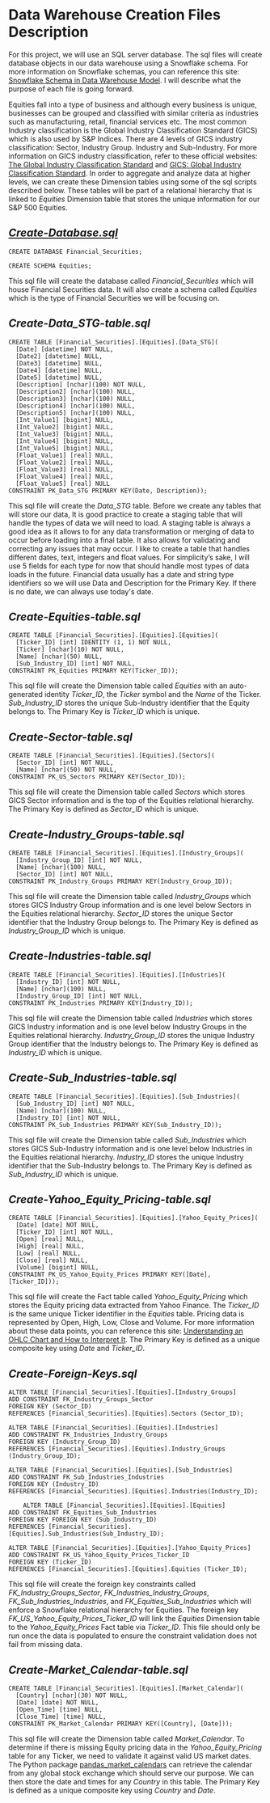 # Data Warehouse Creation Files Description

For this project, we will use an SQL server database. The sql files will create database objects in our data warehouse using a Snowflake schema. For more information on Snowflake schemas, you can reference this site: [Snowflake Schema in Data Warehouse Model](https://www.geeksforgeeks.org/snowflake-schema-in-data-warehouse-model/). I will describe what the purpose of each file is going forward. 

Equities fall into a type of business and although every business is unique, businesses can be grouped and classified with similar criteria as industries such as manufacturing, retail, financial services etc. The most common Industry classification is the Global Industry Classification Standard (GICS) which is also used by S&P Indices. There are 4 levels of GICS industry classification: Sector, Industry Group. Industry and Sub-Industry. For more information on GICS industry classification, refer to these official websites: [The Global Industry Classification Standard](https://www.msci.com/our-solutions/indexes/gics) and [GICS: Global Industry Classification Standard](https://www.spglobal.com/spdji/en/landing/topic/gics/). In order to aggregate and analyze data at higher levels, we can create these Dimension tables using some of the sql scripts described below. These tables will be part of a relational hierarchy that is linked to *Equities* Dimension table that  stores the unique information for our S&P 500 Equities. 


## *[Create-Database.sql](https://github.com/danvuk567/SP500-Stock-Analysis/blob/main/Create-Datawarehouse-Objects/Create-Data_STG-table.sql)*  

    CREATE DATABASE Financial_Securities;

    CREATE SCHEMA Equities;

This sql file will create the database called *Financial_Securities* which will house Financial Securities data. It will also create a schema called *Equities* which is the type of Financial Securities we will be focusing on.


## *Create-Data_STG-table.sql*

    CREATE TABLE [Financial_Securities].[Equities].[Data_STG](
      [Date] [datetime] NOT NULL,
      [Date2] [datetime] NULL,
	  [Date3] [datetime] NULL,
	  [Date4] [datetime] NULL,
	  [Date5] [datetime] NULL,
      [Description] [nchar](100) NOT NULL,
      [Description2] [nchar](100) NULL,
      [Description3] [nchar](100) NULL,
	  [Description4] [nchar](100) NULL,
	  [Description5] [nchar](100) NULL,
      [Int_Value1] [bigint] NULL,
      [Int_Value2] [bigint] NULL,
      [Int_Value3] [bigint] NULL,
	  [Int_Value4] [bigint] NULL,
	  [Int_Value5] [bigint] NULL,
      [Float_Value1] [real] NULL,
      [Float_Value2] [real] NULL,
      [Float_Value3] [real] NULL,
	  [Float_Value4] [real] NULL,
	  [Float_Value5] [real] NULL
    CONSTRAINT PK_Data_STG PRIMARY KEY(Date, Description));

This sql file will create the *Data_STG* table. Before we create any tables that will store our data, It is good practice to create a staging table that will handle the types of data we will need to load. A staging table is always a good idea as it allows to for any data transformation or merging of data to occur before loading into a final table. It also allows for validating and correcting any issues that may occur. I like to create a table that handles different dates, text, integers and float values. For simplicity’s sake, I will use 5 fields for each type for now that should handle most types of data loads in the future. Financial data usually has a date and string type identifiers so we will use Data and Description for the Primary Key. If there is no date, we can always use today's date. 


## *Create-Equities-table.sql*

    CREATE TABLE [Financial_Securities].[Equities].[Equities](
	  [Ticker_ID] [int] IDENTITY (1, 1) NOT NULL,
	  [Ticker] [nchar](10) NOT NULL,
	  [Name] [nchar](50) NULL,
      [Sub_Industry_ID] [int] NOT NULL,
    CONSTRAINT PK_Equities PRIMARY KEY(Ticker_ID));

This sql file will create the Dimension table called *Equities* with an auto-generated identity *Ticker_ID*, the *Ticker* symbol and the *Name* of the Ticker. *Sub_Industry_ID* stores the unique Sub-Industry identifier that the Equity belongs to. The Primary Key is *Ticker_ID* which is unique.

## *Create-Sector-table.sql*

    CREATE TABLE [Financial_Securities].[Equities].[Sectors](
	  [Sector_ID] [int] NOT NULL,
	  [Name] [nchar](50) NOT NULL,
    CONSTRAINT PK_US_Sectors PRIMARY KEY(Sector_ID));
    
This sql file will create the Dimension table called *Sectors* which stores GICS Sector information and is the top of the Equities relational hierarchy. The Primary Key is defined as *Sector_ID* which is unique.

## *Create-Industry_Groups-table.sql*

    CREATE TABLE [Financial_Securities].[Equities].[Industry_Groups](
	  [Industry_Group_ID] [int] NOT NULL,
	  [Name] [nchar](100) NULL,
      [Sector_ID] [int] NOT NULL,
    CONSTRAINT PK_Industry_Groups PRIMARY KEY(Industry_Group_ID));

This sql file will create the Dimension table called *Industry_Groups* which stores GICS Industry Group information and is one level below Sectors in the Equities relational hierarchy. *Sector_ID* stores the unique Sector identifier that the Industry Group belongs to. The Primary Key is defined as *Industry_Group_ID* which is unique.

## *Create-Industries-table.sql*

    CREATE TABLE [Financial_Securities].[Equities].[Industries](
	  [Industry_ID] [int] NOT NULL,
	  [Name] [nchar](100) NULL,
      [Industry_Group_ID] [int] NOT NULL,
    CONSTRAINT PK_Industries PRIMARY KEY(Industry_ID));

This sql file will create the Dimension table called *Industries* which stores GICS Industry information and is one level below Industry Groups in the Equities relational hierarchy. *Industry_Group_ID* stores the unique Industry Group identifier that the Industry belongs to. The Primary Key is defined as *Industry_ID* which is unique.

## *Create-Sub_Industries-table.sql*

    CREATE TABLE [Financial_Securities].[Equities].[Sub_Industries](
	  [Sub_Industry_ID] [int] NOT NULL,
	  [Name] [nchar](100) NULL,
      [Industry_ID] [int] NOT NULL,
    CONSTRAINT PK_Sub_Industries PRIMARY KEY(Sub_Industry_ID));

This sql file will create the Dimension table called *Sub_Industries* which stores GICS Sub-Industry information and is one level below Industries in the Equities relational hierarchy. *Industry_ID* stores the unique Industry identifier that the Sub-Industry belongs to. The Primary Key is defined as *Sub_Industry_ID* which is unique.

## *Create-Yahoo_Equity_Pricing-table.sql*

    CREATE TABLE [Financial_Securities].[Equities].[Yahoo_Equity_Prices](
	  [Date] [date] NOT NULL,
	  [Ticker_ID] [int] NOT NULL,
      [Open] [real] NULL,
	  [High] [real] NULL,
	  [Low] [real] NULL,
	  [Close] [real] NULL,
	  [Volume] [bigint] NULL,
    CONSTRAINT PK_US_Yahoo_Equity_Prices PRIMARY KEY([Date], [Ticker_ID]));

This sql file will create the Fact table called *Yahoo_Equity_Pricing* which stores the Equity pricing data extracted from Yahoo Finance. The *Ticker_ID* is the same unique Ticker identifier in the *Equities* table. Pricing data is represented by Open, High, Low, Close and Volume. For more information about these data points, you can reference this site: [Understanding an OHLC Chart and How to Interpret It](https://www.investopedia.com/terms/o/ohlcchart.asp). The Primary Key is defined as a unique composite key using *Date* and *Ticker_ID*.

## *Create-Foreign-Keys.sql*

	ALTER TABLE [Financial_Securities].[Equities].[Industry_Groups]
	ADD CONSTRAINT FK_Industry_Groups_Sector 
	FOREIGN KEY (Sector_ID)
	REFERENCES [Financial_Securities].[Equities].Sectors (Sector_ID);

	ALTER TABLE [Financial_Securities].[Equities].[Industries]
	ADD CONSTRAINT FK_Industries_Industry_Groups 
	FOREIGN KEY (Industry_Group_ID)
	REFERENCES [Financial_Securities].[Equities].Industry_Groups (Industry_Group_ID);

	ALTER TABLE [Financial_Securities].[Equities].[Sub_Industries]
	ADD CONSTRAINT FK_Sub_Industries_Industries 
	FOREIGN KEY (Industry_ID)
	REFERENCES [Financial_Securities].[Equities].Industries(Industry_ID);

        ALTER TABLE [Financial_Securities].[Equities].[Equities]
	ADD CONSTRAINT FK_Equities_Sub_Industries
	FOREIGN KEY FOREIGN KEY (Sub_Industry_ID)
	REFERENCES [Financial_Securities].[Equities].Sub_Industries(Sub_Industry_ID);

	ALTER TABLE [Financial_Securities].[Equities].[Yahoo_Equity_Prices]
	ADD CONSTRAINT FK_US_Yahoo_Equity_Prices_Ticker_ID 
	FOREIGN KEY (Ticker_ID)
	REFERENCES [Financial_Securities].[Equities].Equities (Ticker_ID);

This sql file will create the foreign key constraints called *FK_Industry_Groups_Sector*, *FK_Industries_Industry_Groups*, *FK_Sub_Industries_Industries*, and *FK_Equities_Sub_Industries* which will enforce a Snowflake relational hierarchy for Equities. The foreign key *FK_US_Yahoo_Equity_Prices_Ticker_ID* will link the *Equities* Dimension table to the *Yahoo_Equity_Prices* Fact table via *Ticker_ID*. This file should only be run once the data is populated to ensure the constraint validation does not fail from missing data.

## *Create-Market_Calendar-table.sql*

    CREATE TABLE [Financial_Securities].[Equities].[Market_Calendar](
      [Country] [nchar](30) NOT NULL,
	  [Date] [date] NOT NULL,
	  [Open_Time] [time] NULL,
	  [Close_Time] [time] NULL,
    CONSTRAINT PK_Market_Calendar PRIMARY KEY([Country], [Date]));

This sql file will create the Dimension table called *Market_Calendar*. To determine if there is missing Equity pricing data in the *Yahoo_Equity_Pricing* table for any Ticker, we need to validate it against valid US market dates. The Python package [pandas_market_calendars](https://pandas-market-calendars.readthedocs.io/en/latest/) can retrieve the calendar from any global stock exchange which should serve our purpose. We can then store the date and times for any *Country* in this table. The Primary Key is defined as a unique composite key using *Country* and *Date*.












